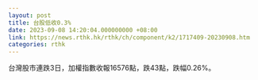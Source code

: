 ```yaml
---
layout: post
title: 台股低收0.3%
date: 2023-09-08 14:20:04.000000000 +08:00
link: https://news.rthk.hk/rthk/ch/component/k2/1717409-20230908.htm
categories: rthk
---
```


台灣股市連跌3日，加權指數收報16576點，跌43點，跌幅0.26%。
